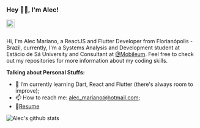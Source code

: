 ### Hey 👋🏽, I'm Alec!

<a href="https://www.linkedin.com/in/alec-mariano-b341ba122/">
  <img align="left" alt="Alec's LinkdeIn" width="22px" src="https://cdn.jsdelivr.net/npm/simple-icons@v3/icons/linkedin.svg" />
</a>
<br />
<br />

Hi, I'm Alec Mariano, a ReactJS and Flutter Developer from Florianópolis - Brazil, currently, I'm a Systems Analysis and Development student at Estácio de Sá University and Consultant at [@Mobileum](https://www.mobileum.com/about/). Feel free to check out my repositories for more information about my coding skills.
  
**Talking about Personal Stuffs:**

- 🌱 I’m currently learning Dart, React and Flutter (there's always room to improve); 
- 📫 How to reach me: alec_mariano@hotmail.com;
- 📝[Resume](https://drive.google.com/file/d/1pW0qpxA6Tl7kUO4VL-mgWd-g-_DCWVFL/view?usp=sharing)

![Alec's github stats](https://github-readme-stats.vercel.app/api?username=alecmariano&show_icons=true&hide_border=true)


